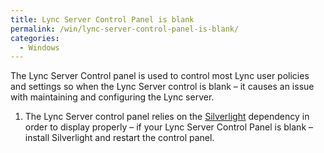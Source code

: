 ```yaml
---
title: Lync Server Control Panel is blank
permalink: /win/lync-server-control-panel-is-blank/
categories:
  - Windows
---
```

The Lync Server Control panel is used to control most Lync user policies and settings so when the Lync Server control is blank – it causes an issue with maintaining and configuring the Lync server.

  1. The Lync Server control panel relies on the [Silverlight](http://www.microsoft.com/silverlight/) dependency in order to display properly &#8211; if your Lync Server Control Panel is blank &#8211; install Silverlight and restart the control panel.
